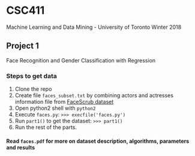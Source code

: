 # CSC411
Machine Learning and Data Mining - University of Toronto Winter 2018

## Project 1
Face Recognition and Gender Classification with Regression 

### Steps to get data
1. Clone the repo
2. Create file ```faces_subset.txt``` by combining actors and actresses information file from [FaceScrub dataset](http://vintage.winklerbros.net/facescrub.html)
3. Open python2 shell with ```python2```
4. Execute ```faces.py```: ```>>> execfile('faces.py')```
5. Run ```part1()``` to get the dataset: ```>>> part1()```
6. Run the rest of the parts.

#### Read ```faces.pdf``` for more on dataset description, algorithms, parameters and results
